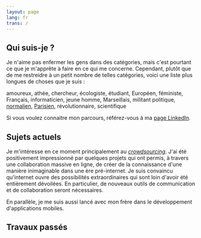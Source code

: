 ```yaml
---
layout: page
lang: fr
trans: /
---
```


Qui suis-je ?
-------------

Je n'aime pas enfermer les gens dans des catégories, mais c'est
pourtant ce que je m'apprête à faire en ce qui me concerne.
Cependant, plutôt que de me restreidre à un petit nombre de telles
catégories, voici une liste plus longues de choses que je suis :

amoureux, athée, chercheur, écologiste, étudiant, Européen, féministe,
Français, informaticien, jeune homme, Marseillais,
militant politique, [normalien](http://www.ens.fr),
[Parisien](/paris), révolutionnaire, scientifique

Si vous voulez connaitre mon parcours,
référez-vous à ma [page LinkedIn](https://fr.linkedin.com/in/theozim).

Sujets actuels
--------------

Je m'intéresse en ce moment principalement au
[_crowdsourcing_](http://fr.wikipedia.org/wiki/Crowdsourcing).
J'ai été positivement impressionné par quelques projets qui ont
permis, à travers une collaboration massive en ligne, de créer
de la connaissance d'une manière inimaginable dans une ère pré-internet.
Je suis convaincu qu'internet ouvre des possibilités extraordinaires qui
sont loin d'avoir été entièrement dévoilées.
En particulier, de nouveaux outils de communication et de collaboration
seront nécessaires.

En parallèle, je me suis aussi lancé avec mon frère dans le
développement d'applications mobiles.

Travaux passés
--------------


